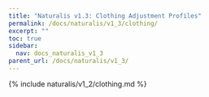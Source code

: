 ```yaml
---
title: "Naturalis v1.3: Clothing Adjustment Profiles"
permalink: /docs/naturalis/v1_3/clothing/
excerpt: ""
toc: true
sidebar:
  nav: docs_naturalis_v1_3
parent_url: /docs/naturalis/v1_3/
---
```


{% include naturalis/v1_2/clothing.md %}
